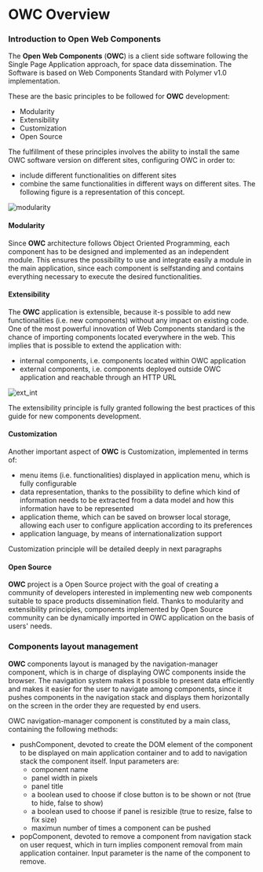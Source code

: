 # OWC Overview

### Introduction to Open Web Components
The **Open Web Components** (**OWC**) is a client side software following the Single Page Application approach, for space data dissemination. The Software is based on Web Components Standard with Polymer v1.0 implementation.

These are the basic principles to be followed for **OWC** development:
- Modularity
- Extensibility
- Customization
- Open Source

The fulfillment of these principles involves the ability to install the same OWC software version on different sites, configuring OWC in order to:
- include different functionalities on different sites
- combine the same functionalities in different ways on different sites.
The following figure is a representation of this concept.

![modularity](https://cloud.githubusercontent.com/assets/1030870/17594167/9f590f5e-5fe8-11e6-9a73-44692ecdfa1a.png)
#### Modularity  
Since **OWC** architecture follows Object Oriented Programming, each component has to be designed and implemented as an independent module. This ensures the possibility to use and integrate easily a module in the main application, since each component is selfstanding and contains everything necessary to execute the desired functionalities.

#### Extensibility
The **OWC** application is extensible, because it-s possible to add new functionalities (i.e. new components) without any impact on existing code. One of the most powerful innovation of Web Components standard is the chance of importing components located everywhere in the web. This implies that is possible to extend the application with:
- internal components, i.e. components located within OWC application
- external components, i.e. components deployed outside OWC application and reachable through an HTTP URL

![ext_int](https://cloud.githubusercontent.com/assets/10920750/23408234/9ff94906-fdc7-11e6-9ff8-6cd6451234cb.png)

The extensibility principle is fully granted following the best practices of this guide for new components development.

#### Customization
Another important aspect of **OWC** is Customization, implemented in terms of:
- menu items (i.e. functionalities) displayed in application menu, which is fully configurable
- data representation, thanks to the possibility to define which kind of information needs to be extracted from a data model and how this information have to be represented
- application theme, which can be saved on browser local storage, allowing each user to configure application according to its preferences
- application language, by means of internationalization support

Customization principle will be detailed deeply in next paragraphs

#### Open Source
**OWC** project is a Open Source project with the goal of creating a community of developers interested in implementing new web components suitable to space products dissemination field.
Thanks to modularity and extensibility principles, components implemented by Open Source community can be dynamically imported in OWC application on the basis of users' needs.

### Components layout management
**OWC** components layout is managed by the navigation-manager component, which is in charge of displaying OWC components inside the browser.
The navigation system makes it possible to present data efficiently and makes it easier for the user to navigate among components, since it pushes components in the navigation stack and displays them horizontally on the screen in the order they are requested by end users.

 OWC navigation-manager component is constituted by a main class, containing the following methods:
 - pushComponent, devoted to create the DOM element of the component to be displayed on main application container and to add to navigation stack the component itself. Input parameters are:
    * component name
    * panel width in pixels
    * panel title
    * a boolean used to choose if close button is to be shown or not (true to hide, false to show)
    * a boolean used to choose if panel is resizible (true to resize, false to fix size)
    * maximun number of times a component can be pushed  
 - popComponent, devoted to remove a component from navigation stack on user request, which in turn implies component removal from main application container. Input parameter is the name of the component to remove.
